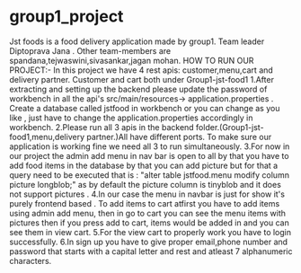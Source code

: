 # group1_project
Jst foods is a food delivery application made by group1. Team leader Diptoprava Jana . Other team-members are spandana,tejwaswini,sivasankar,jagan mohan.
HOW TO RUN OUR PROJECT:-
In this project we have 4 rest apis: customer,menu,cart and delivery partner. Customer and cart both under Group1-jst-food1
1.After extracting and setting up the backend please update the password of workbench in all the api's src/main/resources-> application.properties .
Create a database called jstfood in workbench or you can change as you like , just have to change the application.properties accordingly
in workbench.
2.Please run all 3 apis in the backend folder.(Group1-jst-food1,menu,delivery partner.)All have different ports. To make sure our application is working fine 
we need all 3 to run simultaneously.
3.For now in our project the admin add menu in nav bar is open to all by that you have to add food items in the database by that you can add picture but for that a query 
need to be executed that is : "alter table jstfood.menu modify column picture longblob;" as by default the picture column is tinyblob and it does not support pictures .
4.In our case the menu in navbar is just for show it's purely frontend based . To add items to cart atfirst you have to add items using admin add menu,
then in go to cart you can see the menu items with pictures then if you press add to cart, items would be added in and you can see them in view cart.
5.For the view cart to properly work you have to login successfully.
6.In sign up you have to give proper email,phone number and password that starts with a capital letter and rest and atleast 7 alphanumeric characters.
